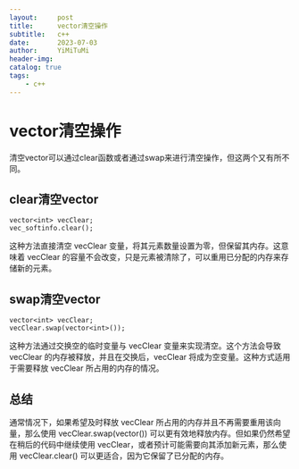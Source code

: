 ```yaml
---
layout:     post
title:      vector清空操作
subtitle:   c++
date:       2023-07-03
author:     YiMiTuMi
header-img: 
catalog: true
tags:
    - c++
---
```


# vector清空操作

清空vector可以通过clear函数或者通过swap来进行清空操作，但这两个又有所不同。

## clear清空vector	

	vector<int> vecClear;
	vec_softinfo.clear();

这种方法直接清空 vecClear 变量，将其元素数量设置为零，但保留其内存。这意味着 vecClear 的容量不会改变，只是元素被清除了，可以重用已分配的内存来存储新的元素。

## swap清空vector

	vector<int> vecClear;
	vecClear.swap(vector<int>());

这种方法通过交换空的临时变量与 vecClear 变量来实现清空。这个方法会导致 vecClear 的内存被释放，并且在交换后，vecClear 将成为空变量。这种方式适用于需要释放 vecClear 所占用的内存的情况。

## 总结

通常情况下，如果希望及时释放 vecClear 所占用的内存并且不再需要重用该向量，那么使用 vecClear.swap(vector<int>()) 可以更有效地释放内存。但如果仍然希望在稍后的代码中继续使用 vecClear，或者预计可能需要向其添加新元素，那么使用 vecClear.clear() 可以更适合，因为它保留了已分配的内存。